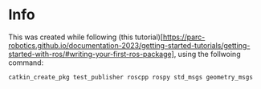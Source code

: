 # Info

This was created while following (this tutorial)[https://parc-robotics.github.io/documentation-2023/getting-started-tutorials/getting-started-with-ros/#writing-your-first-ros-package], using the follwoing command:

```bash
catkin_create_pkg test_publisher roscpp rospy std_msgs geometry_msgs
```
